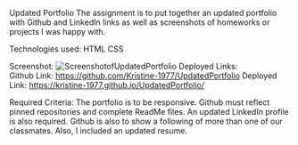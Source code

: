 Updated Portfolio
The assignment is to put together an updated portfolio with Github and LinkedIn links as well as screenshots of
homeworks or projects I was happy with.

Technologies used:
HTML
CSS

Screenshot:
![ScreenshotofUpdatedPortfolio](Assets/kristine-1977.github.io_UpdatedPortfolio_.png)
Deployed Links:  
Github Link: https://github.com/Kristine-1977/UpdatedPortfolio
Deployed Link: https://kristine-1977.github.io/UpdatedPortfolio/

Required Criteria:
The portfolio is to be responsive. Github must reflect pinned repositories and complete ReadMe files. An updated LinkedIn profile is also required. Github is also to show
a following of more than one of our classmates. Also, I included an updated resume.
